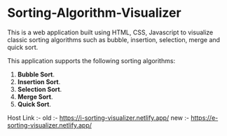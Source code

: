 # Sorting-Algorithm-Visualizer 
This is a web application built using HTML, CSS, Javascript to visualize classic sorting algorithms such as bubble, insertion, selection, merge and quick sort. 

This application supports the following sorting algorithms:

1. **Bubble Sort**.
2. **Insertion Sort**.
3. **Selection Sort**.
4. **Merge Sort**.
5. **Quick Sort**.

Host Link :-
old :- https://i-sorting-visualizer.netlify.app/
new :- https://e-sorting-visualizer.netlify.app/
